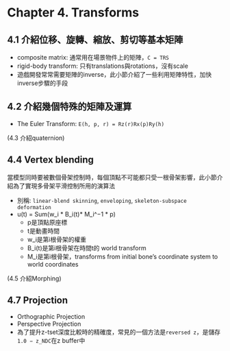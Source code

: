 # Chapter 4. Transforms
## 4.1 介紹位移、旋轉、縮放、剪切等基本矩陣
* composite matrix: 通常用在場景物件上的矩陣，`C = TRS`
* rigid-body transform: 只有translations與rotations，沒有scale
* 遊戲開發常常需要矩陣的inverse，此小節介紹了一些利用矩陣特性，加快inverse步驟的手段

## 4.2 介紹幾個特殊的矩陣及運算
*  The Euler Transform: `E(h, p, r) = Rz(r)Rx(p)Ry(h)`

(4.3 介紹quaternion)

## 4.4 Vertex blending
當模型同時要被數個骨架控制時，每個頂點不可能都只受一根骨架影響，此小節介紹為了實現多骨架平滑控制所用的演算法
* 別稱: `linear-blend skinning`, `enveloping`, `skeleton-subspace deformation`
* u(t) = Sum(w_i * B_i(t)* M_i^−1 * p)
    * p是頂點原座標
    * t是動畫時間
    * w_i是第i根骨架的權重 
    * B_i(t)是第i根骨架在時間t的 world transform
    * M_i是第i根骨架，transforms from initial bone’s coordinate system to world coordinates

(4.5 介紹Morphing)

## 4.7 Projection
* Orthographic Projection
* Perspective Projection
* 為了提升z-tset深度比較時的精確度，常見的一個方法是`reversed z`，是儲存`1.0 − z_NDC`在z buffer中